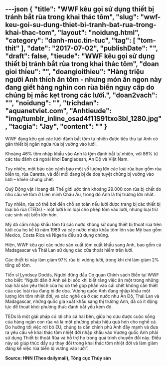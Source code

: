 ---json
{
    "title": "WWF kêu gọi sử dụng thiết bị tránh bắt rùa trong khai thác tôm",
    "slug": "wwf-keu-goi-su-dung-thiet-bi-tranh-bat-rua-trong-khai-thac-tom",
    "layout": "noidung.html",
    "category": "danh-muc.tin-tuc",
    "tag": [
        "tom-thit"
    ],
    "date": "2017-07-02",
    "publishDate": "",
    "draft": false,
    "tieude": "WWF kêu gọi sử dụng thiết bị tránh bắt rùa trong khai thác tôm",
    "doan gioi thieu": "",
    "doangioithieu": "Hàng triệu người Anh thích ăn tôm - nhưng món ăn ngon này đang giết hàng nghìn con rùa biển nguy cấp do chúng bị mắc kẹt trong các lưới.",
    "doan2vach": "",
    "noidung": "",
    "trichdan": "aquanetviet.com",
    "Anhtieude": "img/tumblr_inline_osad4f11S91txo3bl_1280.jpg",
    "tacgia": "Jay",
    "__content__": ""
}
---
<p>WWF đang k&ecirc;u gọi c&aacute;c lưới đ&aacute;nh bắt t&ocirc;m tự nhi&ecirc;n được ti&ecirc;u thụ tại Anh c&oacute; gắn thiết bị ngăn ngừa r&ugrave;a bị vướng v&agrave;o lưới.</p>

<p>Khoảng 46% t&ocirc;m nhập khẩu v&agrave;o Anh l&agrave; t&ocirc;m đ&aacute;nh bắt tự nhi&ecirc;n, với 86% từ c&aacute;c t&agrave;u đ&aacute;nh c&aacute; ngo&agrave;i khơi Bangladesh, Ấn Độ v&agrave; Việt Nam.</p>

<p>Tuy nhi&ecirc;n, một b&aacute;o c&aacute;o cảnh b&aacute;o một số lượng lớn c&aacute;c lo&agrave;i r&ugrave;a bao gồm r&ugrave;a biển to, r&ugrave;a Caretta, v&agrave; đồi mồi đang bị đe doạ tuyệt chủng bị vướng v&agrave;o lưới &ndash; khiến ch&uacute;ng chết.</p>

<p>Quỹ Động vật Hoang d&atilde; Thế giới ước t&iacute;nh khoảng 29.000 con r&ugrave;a bị chết do nhu cầu về t&ocirc;m ở Li&ecirc;n minh Ch&acirc;u &Acirc;u, trong đ&oacute; Anh l&agrave; thị trường lớn nhất.</p>

<p>Tuy nhi&ecirc;n, r&ugrave;a c&oacute; thể bơi đến chỗ an to&agrave;n nếu lưới được trang bị c&aacute;c thiết bị loại bỏ r&ugrave;a (TEDs) - một lưới kim loại cho ph&eacute;p t&ocirc;m v&agrave;o lưới, nhưng loại trừ c&aacute;c sinh vật biển lớn hơn.</p>

<p>Mỹ đ&atilde; cấm nhập khẩu t&ocirc;m từ c&aacute;c nước kh&ocirc;ng sử dụng thiết bị tho&aacute;t r&ugrave;a tr&ecirc;n lưới của họ kể từ năm 1989 v&agrave; c&aacute;c nước nhập khẩu t&ocirc;m lớn v&agrave;o Mỹ bao gồm Mexico, Costa Rica v&agrave; Nigeria đều sử dụng ch&uacute;ng.</p>

<p>Hiện, WWF k&ecirc;u gọi c&aacute;c nước sản xuất t&ocirc;m xuất khẩu sang Anh, bao gồm cả Madagascar v&agrave; Th&aacute;i Lan sử dụng c&aacute;c cửa tho&aacute;t hiểm tr&ecirc;n lưới.</p>

<p>C&aacute;c thiết bị n&agrave;y l&agrave;m giảm 97% r&ugrave;a bị vướng lưới, trong khi chỉ l&agrave;m giảm 2% tổng số t&ocirc;m.</p>

<p>Tiến sĩ Lyndsey Dodds, Người đứng đầu Cơ quan Ch&iacute;nh s&aacute;ch Biển tại WWF cho biết: &ldquo;Người d&acirc;n ở Anh sẽ bị sốc khi biết rằng việc ăn một trong những loại hải sản y&ecirc;u th&iacute;ch của họ c&oacute; thể g&oacute;p phần v&agrave;o c&aacute;i chết kh&ocirc;ng cần thiết của c&aacute;c lo&agrave;i r&ugrave;a đang bị đe dọa. Vương quốc Anh đang nhập khẩu một lượng lớn t&ocirc;m nhiệt đới, v&agrave; c&aacute;c nghề c&aacute; ở c&aacute;c nước như Ấn Độ, Th&aacute;i Lan v&agrave; Madagascar, những quốc gia xuất khẩu sang thị trường Anh, đ&atilde; c&oacute; &iacute;t động lực để tho&aacute;t khỏi phương thức đ&aacute;nh bắt yếu k&eacute;m đ&oacute;.&nbsp;</p>

<p>TEDs l&agrave; một giải ph&aacute;p c&oacute; lợi cho cả hai b&ecirc;n, gi&uacute;p họ cứu được cuộc sống của h&agrave;ng ng&agrave;n con r&ugrave;a v&agrave; l&agrave; một phương ph&aacute;p hiệu quả hơn cho nghề c&aacute;. Do hướng tới việc rời bỏ EU, ch&uacute;ng ta cần ch&iacute;nh phủ Anh đẩy mạnh v&agrave; đưa ra y&ecirc;u cầu về khai th&aacute;c t&ocirc;m nhiệt đới nhập khẩu v&agrave;o Vương quốc Anh phải sử dụng Thiết bị tho&aacute;t R&ugrave;a v&agrave; hỗ trợ họ trong qu&aacute; tr&igrave;nh chuyển đổi n&agrave;y. Điều n&agrave;y sẽ gi&uacute;p th&uacute;c đẩy sự thay đổi trong khai th&aacute;c t&ocirc;m nhiệt đới v&agrave; l&agrave;m giảm đ&aacute;ng kể việc r&ugrave;a biển bị vướng v&agrave;o lưới&rdquo;.</p>

<p><strong>Source: HNN (Theo dailymail), Tổng cục Thủy sản</strong></p>
